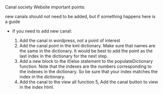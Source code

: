 Canal society Website important points:

new canals should not need to be added, but if something happens here is a guide
- If you need to add new canal:

    1. Add the canal in wordpress, not a point of interest
    2. Add the canal point in the kml dictionary. Make sure that names
       are the same in the dictionary. It would be best to add the point as the last
       index in the dictionary for the next step.
    3. Add a new block to the if/else statement to the populateDictionary function.
       Note that the indexes are the numbers corresponding to the indexes in the dictionary.
       So be sure that your index matches the index in the dictionary.
    4. Add the canal to the view all function
    5, Add the canal button to view in the index html.
